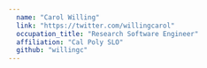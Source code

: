 ```yaml
---
  name: "Carol Willing"
  link: "https://twitter.com/willingcarol"
  occupation_title: "Research Software Engineer"
  affiliation: "Cal Poly SLO"
  github: "willingc"
---
```

